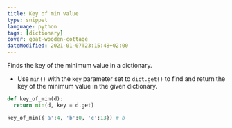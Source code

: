 ```yaml
---
title: Key of min value
type: snippet
language: python
tags: [dictionary]
cover: goat-wooden-cottage
dateModified: 2021-01-07T23:15:48+02:00
---
```


Finds the key of the minimum value in a dictionary.

- Use `min()` with the `key` parameter set to `dict.get()` to find and return the key of the minimum value in the given dictionary.

```py
def key_of_min(d):
  return min(d, key = d.get)
```

```py
key_of_min({'a':4, 'b':0, 'c':13}) # b
```
